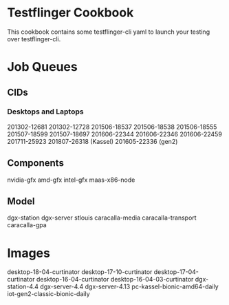 # Testflinger Cookbook
This cookbook contains some testflinger-cli yaml to launch your testing over testflinger-cli.

# Job Queues
## CIDs
### Desktops and Laptops
201302-12681
201302-12728
201506-18537
201506-18538
201506-18555
201507-18599
201507-18697
201606-22344
201606-22346
201606-22459
201711-25923
201807-26318 (Kassel)
201605-22336 (gen2)

## Components
nvidia-gfx
amd-gfx
intel-gfx
maas-x86-node

## Model
dgx-station
dgx-server
stlouis
caracalla-media
caracalla-transport
caracalla-gpa

# Images
desktop-18-04-curtinator
desktop-17-10-curtinator
desktop-17-04-curtinator
desktop-16-04-curtinator
desktop-16-04-03-curtinator
dgx-station-4.4
dgx-server-4.4
dgx-server-4.13
pc-kassel-bionic-amd64-daily
iot-gen2-classic-bionic-daily
